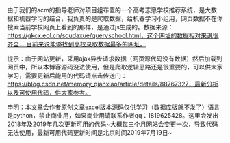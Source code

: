 
由于我们的acm的指导老师对项目组布置的一个高考志愿学校推荐系统，是大数据和机器学习的结合，我负责的是爬取数据，给机器学习小组用，网页数据不在你搜索当前学校网页上看到的那样，是通过js生成的。数据来源：https://gkcx.eol.cn/soudaxue/queryschool.html，这个网址的数据相对来说很齐全....目前来说能够找到高校录取数据最多的网址。

提示：由于网站更新，采用ajax异步请求数据（网页源代码没有数据）然后加载到网页中，所以本博客源码没法使用，但是爬取逻辑思路还是很重要的，可以供大家学习，需要更新后能用的代码请点击传送门：https://blog.csdn.net/memory_qianxiao/article/details/88767327，最新分析以及可使用代码，供大家参考。

申明：本文章会作者原创文章excel版本源码仅供学习（数据库版就不发了）语言是python，禁止商业用，如果商业用请联系作者qq：1819625428。这里会发出2018年及2019年几次更新可用的代码~大概每三个月网站会变更一次，导致代码无法使用，最新可用代码更新时间是北京时间2019年7月19日~
